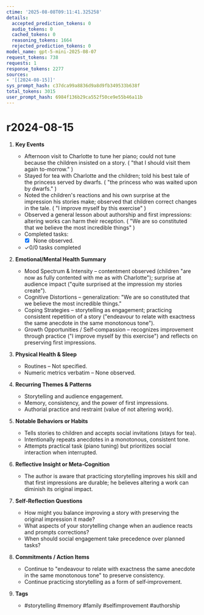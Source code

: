 ```yaml
---
ctime: '2025-08-08T09:11:41.325258'
details:
  accepted_prediction_tokens: 0
  audio_tokens: 0
  cached_tokens: 0
  reasoning_tokens: 1664
  rejected_prediction_tokens: 0
model_name: gpt-5-mini-2025-08-07
request_tokens: 738
requests: 1
response_tokens: 2277
sources:
- '[[2024-08-15]]'
sys_prompt_hash: c37dca99a8836d9a8d9fb349533b638f
total_tokens: 3015
user_prompt_hash: 6984f136b29ca552f50ce9e55b46a11b
---
```

# r2024-08-15

1. **Key Events**
   - Afternoon visit to Charlotte to tune her piano; could not tune because the children insisted on a story. ( "that I should visit them again to-morrow." )
   - Stayed for tea with Charlotte and the children; told his best tale of the princess served by dwarfs. ( "the princess who was waited upon by dwarfs." )
   - Noted the children's reactions and his own surprise at the impression his stories make; observed that children correct changes in the tale. ( "I improve myself by this exercise" )
   - Observed a general lesson about authorship and first impressions: altering works can harm their reception. ( "We are so constituted that we believe the most incredible things" )
   - Completed tasks:
     - [x] None observed.
   - ✓0/0 tasks completed

2. **Emotional/Mental Health Summary**
   - Mood Spectrum & Intensity – contentment observed (children "are now as fully contented with me as with Charlotte"); surprise at audience impact ("quite surprised at the impression my stories create").
   - Cognitive Distortions – generalization: "We are so constituted that we believe the most incredible things."
   - Coping Strategies – storytelling as engagement; practicing consistent repetition of a story ("endeavour to relate with exactness the same anecdote in the same monotonous tone").
   - Growth Opportunities / Self‑compassion – recognizes improvement through practice ("I improve myself by this exercise") and reflects on preserving first impressions.

3. **Physical Health & Sleep**
   - Routines – Not specified.
   - Numeric metrics verbatim – None observed.

4. **Recurring Themes & Patterns**
   - Storytelling and audience engagement.
   - Memory, consistency, and the power of first impressions.
   - Authorial practice and restraint (value of not altering work).

5. **Notable Behaviors or Habits**
   - Tells stories to children and accepts social invitations (stays for tea).
   - Intentionally repeats anecdotes in a monotonous, consistent tone.
   - Attempts practical task (piano tuning) but prioritizes social interaction when interrupted.

6. **Reflective Insight or Meta‑Cognition**
   - The author is aware that practicing storytelling improves his skill and that first impressions are durable; he believes altering a work can diminish its original impact.

7. **Self‑Reflection Questions**
   - How might you balance improving a story with preserving the original impression it made?
   - What aspects of your storytelling change when an audience reacts and prompts corrections?
   - When should social engagement take precedence over planned tasks?

8. **Commitments / Action Items**
   - Continue to "endeavour to relate with exactness the same anecdote in the same monotonous tone" to preserve consistency.
   - Continue practicing storytelling as a form of self‑improvement.

9. **Tags**
   - #storytelling #memory #family #selfimprovement #authorship